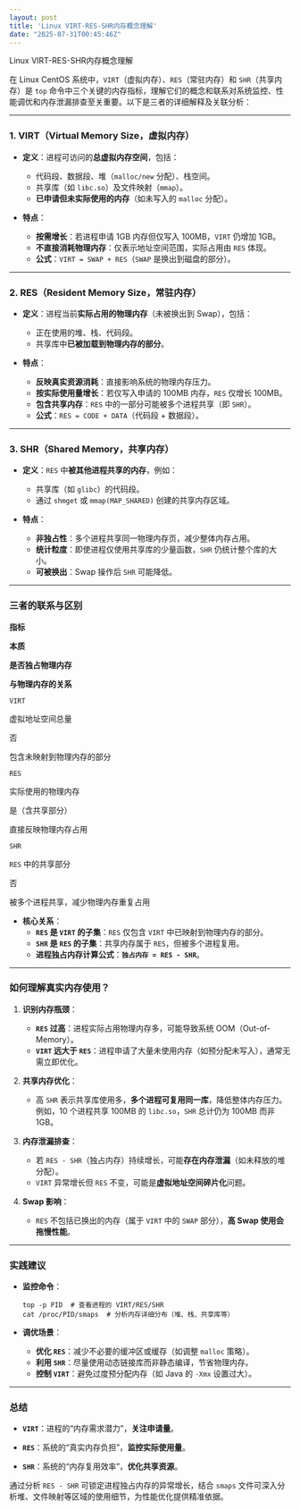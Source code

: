 ```yaml
---
layout: post
title: 'Linux VIRT-RES-SHR内存概念理解'
date: "2025-07-31T00:45:46Z"
---
```

Linux VIRT-RES-SHR内存概念理解

在 Linux CentOS 系统中，`VIRT`（虚拟内存）、`RES`（常驻内存）和 `SHR`（共享内存）是 `top` 命令中三个关键的内存指标，理解它们的概念和联系对系统监控、性能调优和内存泄漏排查至关重要。以下是三者的详细解释及关联分析：

* * *

### ​**​1. VIRT（Virtual Memory Size，虚拟内存）​**​

*   ​**​定义​**​：进程可访问的​**​总虚拟内存空间​**​，包括：
    
    *   代码段、数据段、堆（`malloc/new` 分配）、栈空间。
    *   共享库（如 `libc.so`）及文件映射（`mmap`）。
    *   ​**​已申请但未实际使用的内存​**​（如未写入的 `malloc` 分配）。
*   ​**​特点​**​：
    
    *   ​**​按需增长​**​：若进程申请 1GB 内存但仅写入 100MB，`VIRT` 仍增加 1GB。
    *   ​**​不直接消耗物理内存​**​：仅表示地址空间范围，实际占用由 `RES` 体现。
    *   ​**​公式​**​：`VIRT = SWAP + RES`（`SWAP` 是换出到磁盘的部分）。

* * *

### ​**​2. RES（Resident Memory Size，常驻内存）​**​

*   ​**​定义​**​：进程当前​**​实际占用的物理内存​**​（未被换出到 Swap），包括：
    
    *   正在使用的堆、栈、代码段。
    *   共享库中​**​已被加载到物理内存的部分​**​。
*   ​**​特点​**​：
    
    *   ​**​反映真实资源消耗​**​：直接影响系统的物理内存压力。
    *   ​**​按实际使用量增长​**​：若仅写入申请的 100MB 内存，`RES` 仅增长 100MB。
    *   ​**​包含共享内存​**​：`RES` 中的一部分可能被多个进程共享（即 `SHR`）。
    *   ​**​公式​**​：`RES = CODE + DATA`（代码段 + 数据段）。

* * *

### ​**​3. SHR（Shared Memory，共享内存）​**​

*   ​**​定义​**​：`RES` 中​**​被其他进程共享的内存​**​，例如：
    
    *   共享库（如 `glibc`）的代码段。
    *   通过 `shmget` 或 `mmap(MAP_SHARED)` 创建的共享内存区域。
*   ​**​特点​**​：
    
    *   ​**​非独占性​**​：多个进程共享同一物理内存页，减少整体内存占用。
    *   ​**​统计粒度​**​：即使进程仅使用共享库的少量函数，`SHR` 仍统计整个库的大小。
    *   ​**​可被换出​**​：Swap 操作后 `SHR` 可能降低。

* * *

### ​**​三者的联系与区别​**​

​**​指标​**​

​**​本质​**​

​**​是否独占物理内存​**​

​**​与物理内存的关系​**​

`VIRT`

虚拟地址空间总量

否

包含未映射到物理内存的部分

`RES`

实际使用的物理内存

是（含共享部分）

直接反映物理内存占用

`SHR`

`RES` 中的共享部分

否

被多个进程共享，减少物理内存重复占用

*   ​**​核心关系​**​：
    *   ​**​`RES` 是 `VIRT` 的子集​**​：`RES` 仅包含 `VIRT` 中已映射到物理内存的部分。
    *   ​**​`SHR` 是 `RES` 的子集​**​：共享内存属于 `RES`，但被多个进程复用。
    *   ​**​进程独占内存计算公式​**​：​**​`独占内存 = RES - SHR`​**​。

* * *

### ​**​如何理解真实内存使用？​**​

1.  ​**​识别内存瓶颈​**​：
    
    *   ​**​`RES` 过高​**​：进程实际占用物理内存多，可能导致系统 OOM（Out-of-Memory）。
    *   ​**​`VIRT` 远大于 `RES`​**​：进程申请了大量未使用内存（如预分配未写入），通常无需立即优化。
2.  ​**​共享内存优化​**​：
    
    *   高 `SHR` 表示共享库使用多，​**​多个进程可复用同一库​**​，降低整体内存压力。例如，10 个进程共享 100MB 的 `libc.so`，`SHR` 总计仍为 100MB 而非 1GB。
3.  ​**​内存泄漏排查​**​：
    
    *   若 `RES - SHR`（独占内存）持续增长，可能​**​存在内存泄漏​**​（如未释放的堆分配）。
    *   `VIRT` 异常增长但 `RES` 不变，可能是​**​虚拟地址空间碎片化​**​问题。
4.  ​**​Swap 影响​**​：
    
    *   `RES` 不包括已换出的内存（属于 `VIRT` 中的 `SWAP` 部分），​**​高 Swap 使用会拖慢性能​**​。

* * *

### ​**​实践建议​**​

*   ​**​监控命令​**​：
    
        top -p PID  # 查看进程的 VIRT/RES/SHR
        cat /proc/PID/smaps  # 分析内存详细分布（堆、栈、共享库等）
        
    
*   ​**​调优场景​**​：
    
    *   ​**​优化 `RES`​**​：减少不必要的缓冲区或缓存（如调整 `malloc` 策略）。
    *   ​**​利用 `SHR`​**​：尽量使用动态链接库而非静态编译，节省物理内存。
    *   ​**​控制 `VIRT`​**​：避免过度预分配内存（如 Java 的 `-Xmx` 设置过大）。

* * *

### ​**​总结​**​

*   ​**​`VIRT`​**​：进程的“内存需求潜力”，​**​关注申请量​**​。
    
*   ​**​`RES`​**​：系统的“真实内存负担”，​**​监控实际使用量​**​。
    
*   ​**​`SHR`​**​：系统的“内存复用效率”，​**​优化共享资源​**​。
    

通过分析 `RES - SHR` 可锁定进程独占内存的异常增长，结合 `smaps` 文件可深入分析堆、文件映射等区域的使用细节，为性能优化提供精准依据。